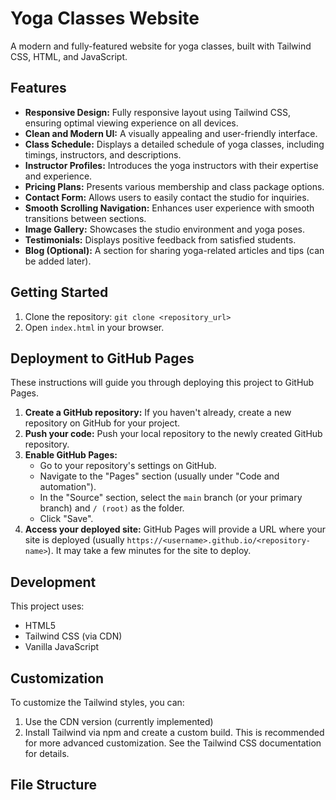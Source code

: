 # Yoga Classes Website

A modern and fully-featured website for yoga classes, built with Tailwind CSS, HTML, and JavaScript.

## Features

- **Responsive Design:** Fully responsive layout using Tailwind CSS, ensuring optimal viewing experience on all devices.
- **Clean and Modern UI:** A visually appealing and user-friendly interface.
- **Class Schedule:** Displays a detailed schedule of yoga classes, including timings, instructors, and descriptions.
- **Instructor Profiles:** Introduces the yoga instructors with their expertise and experience.
- **Pricing Plans:** Presents various membership and class package options.
- **Contact Form:** Allows users to easily contact the studio for inquiries.
- **Smooth Scrolling Navigation:** Enhances user experience with smooth transitions between sections.
- **Image Gallery:** Showcases the studio environment and yoga poses.
- **Testimonials:** Displays positive feedback from satisfied students.
- **Blog (Optional):** A section for sharing yoga-related articles and tips (can be added later).

## Getting Started

1.  Clone the repository: `git clone <repository_url>`
2.  Open `index.html` in your browser.

## Deployment to GitHub Pages

These instructions will guide you through deploying this project to GitHub Pages.

1.  **Create a GitHub repository:** If you haven't already, create a new repository on GitHub for your project.
2.  **Push your code:** Push your local repository to the newly created GitHub repository.
3.  **Enable GitHub Pages:**
    *   Go to your repository's settings on GitHub.
    *   Navigate to the "Pages" section (usually under "Code and automation").
    *   In the "Source" section, select the `main` branch (or your primary branch) and `/ (root)` as the folder.
    *   Click "Save".
4.  **Access your deployed site:** GitHub Pages will provide a URL where your site is deployed (usually `https://<username>.github.io/<repository-name>`). It may take a few minutes for the site to deploy.

## Development

This project uses:

-   HTML5
-   Tailwind CSS (via CDN)
-   Vanilla JavaScript

## Customization

To customize the Tailwind styles, you can:

1.  Use the CDN version (currently implemented)
2.  Install Tailwind via npm and create a custom build.  This is recommended for more advanced customization.  See the Tailwind CSS documentation for details.

## File Structure
